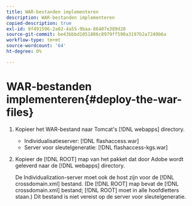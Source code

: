 ```yaml
---
title: WAR-bestanden implementeren
description: WAR-bestanden implementeren
copied-description: true
exl-id: 9f491596-2a02-4a55-9baa-86407e389d20
source-git-commit: be43bbbd1051886c8979ff590a3197b2a7249b6a
workflow-type: tm+mt
source-wordcount: '64'
ht-degree: 0%

---
```


# WAR-bestanden implementeren{#deploy-the-war-files}

1. Kopieer het WAR-bestand naar Tomcat&#39;s [!DNL webapps] directory.

   * Individualisatieserver: [!DNL flashaccess.war]
   * Server voor sleutelgeneratie: [!DNL flashaccess-kgs.war]

1. Kopieer de [!DNL ROOT] map van het pakket dat door Adobe wordt geleverd naar de [!DNL webapps] directory.

   De Individualization-server moet ook de host zijn voor de [!DNL crossdomain.xml] bestand. (De [!DNL ROOT] map bevat de [!DNL crossdomain.xml] bestand; [!DNL ROOT] moet in alle hoofdletters staan.) Dit bestand is niet vereist op de server voor sleutelgeneratie.
